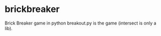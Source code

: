 brickbreaker
============

Brick Breaker game in python
breakout.py is the game (intersect is only a lib).
